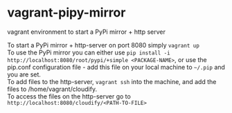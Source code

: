 vagrant-pipy-mirror
===================

vagrant environment to start a PyPi mirror + http server


To start a PyPi mirror + http-server on port 8080 simply ```vagrant up```  
To use the PyPi mirror you can either use ```pip install -i http://localhost:8080/root/pypi/+simple <PACKAGE-NAME>```,
or use the pip.conf configuration file - add this file on your local machine to ```~/.pip``` and you are set.  
To add files to the http-server, ```vagrant ssh``` into the machine, and add the files to /home/vagrant/cloudify.  
To access the files on the http-server go to ```http://localhost:8080/cloudify/<PATH-TO-FILE>```  

